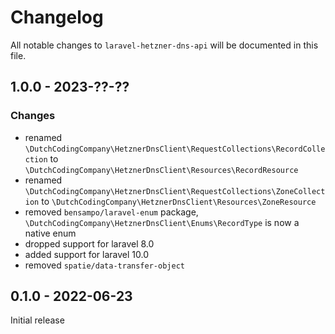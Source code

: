 # Changelog

All notable changes to `laravel-hetzner-dns-api` will be documented in this file.

## 1.0.0 - 2023-??-??

### Changes
- renamed `\DutchCodingCompany\HetznerDnsClient\RequestCollections\RecordCollection` to `\DutchCodingCompany\HetznerDnsClient\Resources\RecordResource`
- renamed `\DutchCodingCompany\HetznerDnsClient\RequestCollections\ZoneCollection` to `\DutchCodingCompany\HetznerDnsClient\Resources\ZoneResource`
- removed `bensampo/laravel-enum` package, `\DutchCodingCompany\HetznerDnsClient\Enums\RecordType` is now a native enum
- dropped support for laravel 8.0
- added support for laravel 10.0
- removed `spatie/data-transfer-object`

## 0.1.0 - 2022-06-23

Initial release
